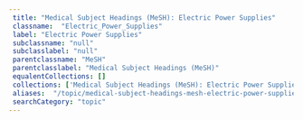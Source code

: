 ```yaml
--- 
 title: "Medical Subject Headings (MeSH): Electric Power Supplies" 
 classname:  "Electric_Power_Supplies" 
 label: "Electric Power Supplies" 
 subclassname: "null" 
 subclasslabel: "null" 
 parentclassname: "MeSH" 
 parentclasslabel: "Medical Subject Headings (MeSH)" 
 equalentCollections: [] 
 collections: ['Medical Subject Headings (MeSH): Electric Power Supplies']
 aliases:  "/topic/medical-subject-headings-mesh-electric-power-supplies"  
 searchCategory: "topic" 
---
```

